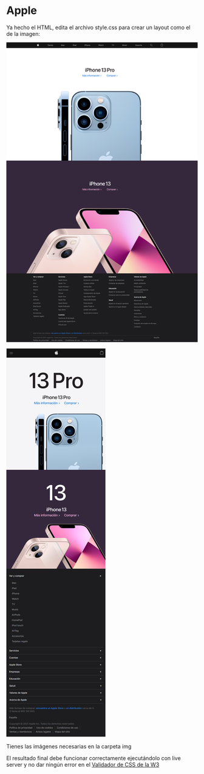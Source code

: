 # Apple

Ya hecho el HTML, edita el archivo style.css para crear un layout como el de la imagen:

![Apple Desktop](./example/apple-desktop.png)

![Apple Mobile](./example/apple-mobile.png)

Tienes las imágenes necesarias en la carpeta img

El resultado final debe funcionar correctamente ejecutándolo con live server y no dar ningún error en el [Validador de CSS de la W3](https://jigsaw.w3.org/css-validator/#validate_by_input)
